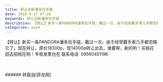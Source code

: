 ```yaml
---
title: 转让全新潘多拉手链
date: 2018-9-17 07:29
keywords: 转让全新潘多拉手链
description: 【转让】新买一条PANDORA潘多拉手链，戴过一次，由于经常戴手表几乎都忽略它了，现在转让，原价18300p，现14000p转让出去，谁要呀，新的哟！买桃花回去招桃花哟！专柜发票也在 联系电话  09560451196
categories: used
---
```

<td class="t_f" id="postmessage_1810724">

【转让】新买一条PANDORA潘多拉手链，戴过一次，由于经常戴手表几乎都忽略它了，现在转让，原价18300p，现14000p转让出去<img alt="" border="0" class="zoom" data-cf-modified-d95a48394c6cc5e1fec91ecf-="" file="http://www.flw.ph//mobcent//app/data/phiz/default/39.png" id="aimg_EL0fU" lazyloadthumb="1" onclick="" onmouseover="" src="http://www.flw.ph//mobcent//app/data/phiz/default/39.png"/>，谁要呀，新的哟！买桃花回去招桃花哟！专柜发票也在 联系电话  09560451196<br/>
<img alt="" border="0" class="zoom" data-cf-modified-d95a48394c6cc5e1fec91ecf-="" file="http://www.flw.ph/data/appbyme/upload/image/201809/17/CnxexmwzKjex.jpg" id="aimg_sAo5u" lazyloadthumb="1" onclick="" onmouseover="" src="http://www.flw.ph/data/appbyme/upload/image/201809/17/CnxexmwzKjex.jpg"/><br/>
<br/>
<img alt="" border="0" class="zoom" data-cf-modified-d95a48394c6cc5e1fec91ecf-="" file="http://www.flw.ph/data/appbyme/upload/image/201809/17/Nv1aPr500m07.jpg" id="aimg_E7qRp" lazyloadthumb="1" onclick="" onmouseover="" src="http://www.flw.ph/data/appbyme/upload/image/201809/17/Nv1aPr500m07.jpg"/><br/>
<br/>
</td>
###### 转载自[菲龙网]